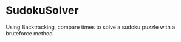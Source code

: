 # SudokuSolver
Using Backtracking, compare times to solve a sudoku puzzle with a bruteforce method.
